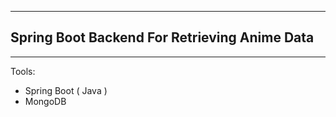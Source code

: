 ***
**Spring Boot Backend For Retrieving Anime Data**
-------------------------------------------------
***
Tools:
- Spring Boot ( Java )
- MongoDB